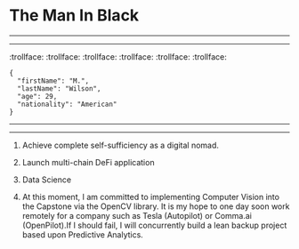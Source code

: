 # The Man In Black
---
---
:trollface: :trollface: :trollface: :trollface: :trollface: :trollface: 

```
{
  "firstName": "M.",
  "lastName": "Wilson",
  "age": 29,
  "nationality": "American"
}
```
---
---
1. Achieve complete self-sufficiency as a digital nomad.

2. Launch multi-chain DeFi application

3. Data Science

4. At this moment, I am committed to implementing Computer Vision into the Capstone via the OpenCV library. It is my hope to one day soon work remotely for a company such as Tesla (Autopilot) or Comma.ai (OpenPilot).If I should fail, I will concurrently build a lean backup project based upon Predictive Analytics.